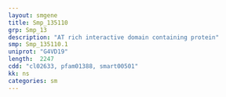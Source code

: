 ```yaml
---
layout: smgene
title: Smp_135110
grp: Smp_13
description: "AT rich interactive domain containing protein"
smp: Smp_135110.1
uniprot: "G4VD19"
length:  2247
cdd: "cl02633, pfam01388, smart00501"
kk: ns
categories: sm
---
```

